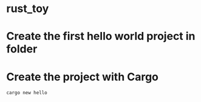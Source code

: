 # rust_toy

# Create the first hello world project in folder <hello>
# Create the project with Cargo

```
cargo new hello
```